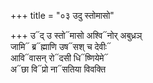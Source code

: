 +++
title = "०३ उदु स्तोमासो"

+++
उ᳓द् उ स्तो᳓मासो अश्वि᳓नोर् अबुध्रञ्  
जामि᳓ ब्र᳓ह्माणि उष᳓सश् च देवीः᳓  
आवि᳓वासन् रो᳓दसी धि᳓ष्णियेमे᳓  
अ᳓छा वि᳓प्रो ना᳓सतिया विवक्ति